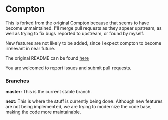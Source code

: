 Compton
=======

This is forked from the original Compton because that seems to have become unmaintained. I'll merge pull requests as they appear upstream, as well as trying to fix bugs reported to upstream, or found by myself.

New features are not likely to be added, since I expect compton to become irrelevant in near future.

The original README can be found [here](README_orig.md)

You are welcomed to report issues and submit pull requests.

### Branches

**master:** This is the current stable branch.

**next:** This is where the stuff is currently being done. Although new features are not being implemented, we are trying to modernize the code base, making the code more maintainable.

